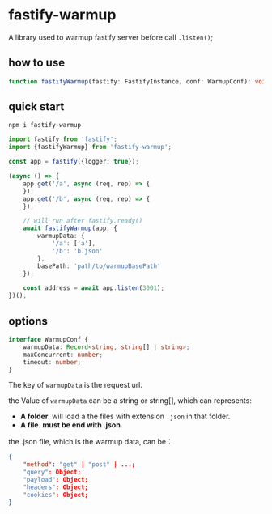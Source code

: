 # fastify-warmup

A library used to warmup fastify server before call `.listen()`;

## how to use

```ts
function fastifyWarmup(fastify: FastifyInstance, conf: WarmupConf): void
```

## quick start

```shell
npm i fastify-warmup
```

```ts
import fastify from 'fastify';
import {fastifyWarmup} from 'fastify-warmup';

const app = fastify({logger: true});

(async () => {
    app.get('/a', async (req, rep) => {
    });
    app.get('/b', async (req, rep) => {
    });

    // will run after fastify.ready()
    await fastifyWarmup(app, {
        warmupData: {
            '/a': ['a'],
            '/b': 'b.json'
        },
        basePath: 'path/to/warmupBasePath'
    });

    const address = await app.listen(3001);
})();
```

## options

```ts
interface WarmupConf {
    warmupData: Record<string, string[] | string>;
    maxConcurrent: number;
    timeout: number;
}
```

The key of `warmupData` is the request url.

the Value of `warmupData` can be a string or string[], which can represents:

- **A folder**. will load a the files with extension `.json` in that folder.
- **A file**. **must be end with .json**

the .json file, which is the warmup data, can be：

```json
{
    "method": "get" | "post" | ...;
    "query": Object;
    "payload": Object;
    "headers": Object;
    "cookies": Object;
}
```


